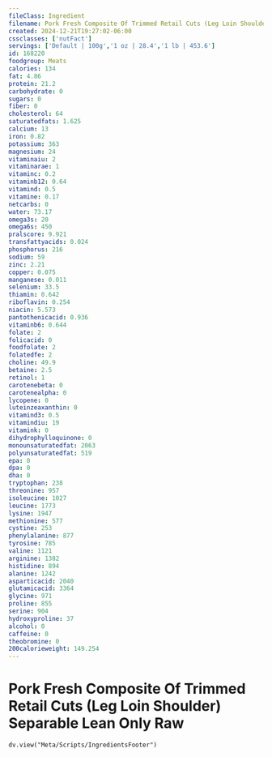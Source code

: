 ```yaml
---
fileClass: Ingredient
filename: Pork Fresh Composite Of Trimmed Retail Cuts (Leg Loin Shoulder) Separable Lean Only Raw
created: 2024-12-21T19:27:02-06:00
cssclasses: ['nutFact']
servings: ['Default | 100g','1 oz | 28.4','1 lb | 453.6']
id: 168220
foodgroup: Meats
calories: 134
fat: 4.86
protein: 21.2
carbohydrate: 0
sugars: 0
fiber: 0
cholesterol: 64
saturatedfats: 1.625
calcium: 13
iron: 0.82
potassium: 363
magnesium: 24
vitaminaiu: 2
vitaminarae: 1
vitaminc: 0.2
vitaminb12: 0.64
vitamind: 0.5
vitamine: 0.17
netcarbs: 0
water: 73.17
omega3s: 20
omega6s: 450
pralscore: 9.921
transfattyacids: 0.024
phosphorus: 216
sodium: 59
zinc: 2.21
copper: 0.075
manganese: 0.011
selenium: 33.5
thiamin: 0.642
riboflavin: 0.254
niacin: 5.573
pantothenicacid: 0.936
vitaminb6: 0.644
folate: 2
folicacid: 0
foodfolate: 2
folatedfe: 2
choline: 49.9
betaine: 2.5
retinol: 1
carotenebeta: 0
carotenealpha: 0
lycopene: 0
luteinzeaxanthin: 0
vitamind3: 0.5
vitamindiu: 19
vitamink: 0
dihydrophylloquinone: 0
monounsaturatedfat: 2063
polyunsaturatedfat: 519
epa: 0
dpa: 0
dha: 0
tryptophan: 238
threonine: 957
isoleucine: 1027
leucine: 1773
lysine: 1947
methionine: 577
cystine: 253
phenylalanine: 877
tyrosine: 785
valine: 1121
arginine: 1382
histidine: 894
alanine: 1242
asparticacid: 2040
glutamicacid: 3364
glycine: 971
proline: 855
serine: 904
hydroxyproline: 37
alcohol: 0
caffeine: 0
theobromine: 0
200calorieweight: 149.254
---
```


# Pork Fresh Composite Of Trimmed Retail Cuts (Leg Loin Shoulder) Separable Lean Only Raw

```dataviewjs
dv.view("Meta/Scripts/IngredientsFooter")
```